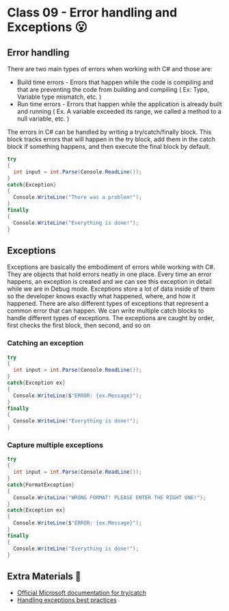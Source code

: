 # Class 09 - Error handling and Exceptions 😮

## Error handling

There are two main types of errors when working with C# and those are:

* Build time errors - Errors that happen while the code is compiling and that are preventing the code from building and compiling ( Ex: Typo, Variable type mismatch, etc. )
* Run time errors - Errors that happen while the application is already built and running ( Ex. A variable exceeded its range, we called a method to a null variable, etc. )

The errors in C# can be handled by writing a try/catch/finally block. This block tracks errors that will happen in the try block, add them in the catch block if something happens, and then execute the final block by default.

```csharp
try
{
  int input = int.Parse(Console.ReadLine());
}
catch{Exception}
{
  Console.WriteLine("There was a problem!");
}
finally
{
  Console.WriteLine("Everything is done!");
}
```

## Exceptions

Exceptions are basically the embodiment of errors while working with C#. They are objects that hold errors neatly in one place. Every time an error happens, an exception is created and we can see this exception in detail while we are in Debug mode. Exceptions store a lot of data inside of them so the developer knows exactly what happened, where, and how it happened. There are also different types of exceptions that represent a common error that can happen. We can write multiple catch blocks to handle different types of exceptions. The exceptions are caught by order, first checks the first block, then second, and so on

### Catching an exception

```csharp
try
{
  int input = int.Parse(Console.ReadLine());
}
catch{Exception ex}
{
  Console.WriteLine($"ERROR: {ex.Message}");
}
finally
{
  Console.WriteLine("Everything is done!");
}
```

### Capture multiple exceptions

```csharp
try
{
  int input = int.Parse(Console.ReadLine());
}
catch{FormatException}
{
  Console.WriteLine("WRONG FORMAT! PLEASE ENTER THE RIGHT ONE!");
}
catch{Exception ex}
{
  Console.WriteLine($"ERROR: {ex.Message}");
}
finally
{
  Console.WriteLine("Everything is done!");
}
```

## Extra Materials 📘

* [Official Microsoft documentation for try/catch](https://docs.microsoft.com/en-us/dotnet/csharp/language-reference/keywords/try-catch)
* [Handling exceptions best practices](https://stackify.com/csharp-exception-handling-best-practices/)